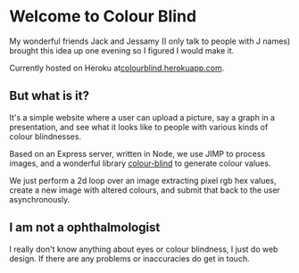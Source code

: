 # Welcome to Colour Blind
My wonderful friends Jack and Jessamy (I only talk to people with J names) brought this idea up one evening so I figured I would make it.

Currently hosted on Heroku at[colourblind.herokuapp.com](https://colourblind.herokuapp.com/).

## But what is it?
It's a simple website where a user can upload a picture, say a graph in a presentation, and see what it looks like to people with various kinds of colour blindnesses.

Based on an Express server, written in Node, we use JIMP to process images, and a wonderful library [colour-blind](https://www.npmjs.com/package/color-blind) to generate colour values.

We just perform a 2d loop over an image extracting pixel rgb hex values, create a new image with altered colours, and submit that back to the user asynchronously.

## I am not a ophthalmologist
I really don't know anything about eyes or colour blindness, I just do web design. If there are any problems or inaccuracies do get in touch.